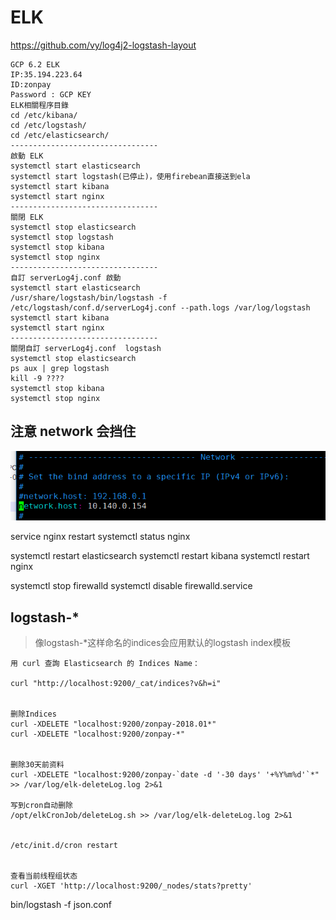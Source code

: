 # ELK 

https://github.com/vy/log4j2-logstash-layout


```
GCP 6.2 ELK
IP:35.194.223.64
ID:zonpay
Password : GCP KEY
ELK相關程序目錄
cd /etc/kibana/
cd /etc/logstash/
cd /etc/elasticsearch/
---------------------------------
啟動 ELK
systemctl start elasticsearch
systemctl start logstash(已停止)，使用firebean直接送到ela
systemctl start kibana
systemctl start nginx
---------------------------------
關閉 ELK
systemctl stop elasticsearch
systemctl stop logstash
systemctl stop kibana
systemctl stop nginx
---------------------------------
自訂 serverLog4j.conf 啟動
systemctl start elasticsearch
/usr/share/logstash/bin/logstash -f /etc/logstash/conf.d/serverLog4j.conf --path.logs /var/log/logstash
systemctl start kibana
systemctl start nginx
---------------------------------
關閉自訂 serverLog4j.conf  logstash
systemctl stop elasticsearch
ps aux | grep logstash
kill -9 ????
systemctl stop kibana
systemctl stop nginx
```





## 注意 network 会挡住

![elasticsearch.yml](./images/20180606122311405.png)

service nginx restart
systemctl status nginx


systemctl restart elasticsearch
systemctl restart kibana
systemctl restart nginx



systemctl stop firewalld
systemctl disable firewalld.service

## logstash-*
> 像logstash-*这样命名的indices会应用默认的logstash index模板

```
用 curl 查詢 Elasticsearch 的 Indices Name：

curl "http://localhost:9200/_cat/indices?v&h=i"


删除Indices
curl -XDELETE "localhost:9200/zonpay-2018.01*"
curl -XDELETE "localhost:9200/zonpay-*"


删除30天前资料
curl -XDELETE "localhost:9200/zonpay-`date -d '-30 days' '+%Y%m%d'`*" >> /var/log/elk-deleteLog.log 2>&1

写到cron自动删除
/opt/elkCronJob/deleteLog.sh >> /var/log/elk-deleteLog.log 2>&1


/etc/init.d/cron restart


查看当前线程组状态
curl -XGET 'http://localhost:9200/_nodes/stats?pretty'  
```

bin/logstash -f json.conf